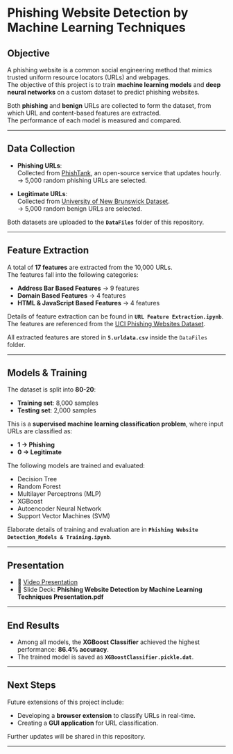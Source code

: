 # Phishing Website Detection by Machine Learning Techniques

## Objective
A phishing website is a common social engineering method that mimics trusted uniform resource locators (URLs) and webpages.  
The objective of this project is to train **machine learning models** and **deep neural networks** on a custom dataset to predict phishing websites.  

Both **phishing** and **benign** URLs are collected to form the dataset, from which URL and content-based features are extracted.  
The performance of each model is measured and compared.

---

## Data Collection
- **Phishing URLs**:  
  Collected from [PhishTank](https://www.phishtank.com/developer_info.php), an open-source service that updates hourly.  
  → 5,000 random phishing URLs are selected.

- **Legitimate URLs**:  
  Collected from [University of New Brunswick Dataset](https://www.unb.ca/cic/datasets/url-2016.html).  
  → 5,000 random benign URLs are selected.  

Both datasets are uploaded to the **`DataFiles`** folder of this repository.

---

## Feature Extraction
A total of **17 features** are extracted from the 10,000 URLs.  
The features fall into the following categories:

- **Address Bar Based Features** → 9 features  
- **Domain Based Features** → 4 features  
- **HTML & JavaScript Based Features** → 4 features  

Details of feature extraction can be found in **`URL Feature Extraction.ipynb`**.  
The features are referenced from the [UCI Phishing Websites Dataset](https://archive.ics.uci.edu/ml/datasets/Phishing+Websites).

All extracted features are stored in **`5.urldata.csv`** inside the `DataFiles` folder.

---

## Models & Training
The dataset is split into **80-20**:
- **Training set**: 8,000 samples  
- **Testing set**: 2,000 samples  

This is a **supervised machine learning classification problem**, where input URLs are classified as:  
- **1 → Phishing**  
- **0 → Legitimate**  

The following models are trained and evaluated:

- Decision Tree  
- Random Forest  
- Multilayer Perceptrons (MLP)  
- XGBoost  
- Autoencoder Neural Network  
- Support Vector Machines (SVM)  

Elaborate details of training and evaluation are in **`Phishing Website Detection_Models & Training.ipynb`**.

---

## Presentation
- 🎥 [Video Presentation](https://youtu.be/I1refTZp-pg)  
- 📑 Slide Deck: **Phishing Website Detection by Machine Learning Techniques Presentation.pdf**

---

## End Results
- Among all models, the **XGBoost Classifier** achieved the highest performance: **86.4% accuracy**.  
- The trained model is saved as **`XGBoostClassifier.pickle.dat`**.

---

## Next Steps
Future extensions of this project include:
- Developing a **browser extension** to classify URLs in real-time.  
- Creating a **GUI application** for URL classification.  

Further updates will be shared in this repository.

---
